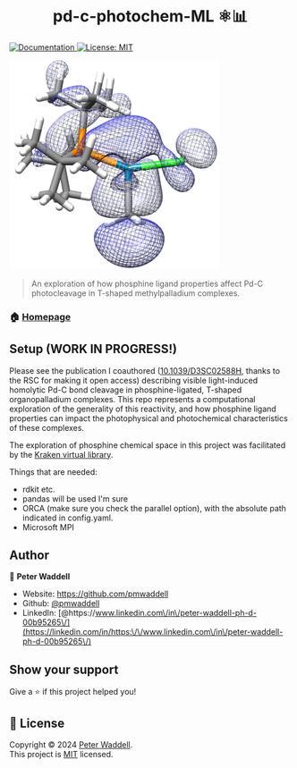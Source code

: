 <h1 align="center">pd-c-photochem-ML ⚛️📊</h1>
<p>
  <a href="https://readthedocs.org/projects/ligands-ml/" target="_blank">
    <img alt="Documentation" src="https://img.shields.io/badge/documentation-yes-brightgreen.svg" />
  </a>
  <a href="https://www.mit.edu/~amini/LICENSE.md" target="_blank">
    <img alt="License: MIT" src="https://img.shields.io/badge/License-MIT-yellow.svg" />
  </a>

</p>

![logo](logo.PNG)

> An exploration of how phosphine ligand properties affect Pd-C photocleavage in T-shaped methylpalladium complexes.

### 🏠 [Homepage](https://github.com/pmwaddell/ligands-ML)

## Setup (WORK IN PROGRESS!)

Please see the publication I coauthored ([10.1039/D3SC02588H](https://doi.org/10.1039/D3SC02588H), thanks to the RSC 
for making it open access) describing visible light-induced homolytic Pd-C bond cleavage in phosphine-ligated, T-shaped 
organopalladium complexes. This repo represents a computational exploration of the generality of this reactivity, and 
how phosphine ligand properties can impact the photophysical and photochemical characteristics of these complexes.

The exploration of phosphine chemical space in this project was facilitated by the 
[Kraken virtual library](https://descriptor-libraries.molssi.org/kraken/).


Things that are needed:

* rdkit etc.
* pandas will be used I'm sure
* ORCA (make sure you check the parallel option), with the absolute path indicated in config.yaml.
* Microsoft MPI


## Author

👤 **Peter Waddell**

* Website: https://github.com/pmwaddell
* Github: [@pmwaddell](https://github.com/pmwaddell)
* LinkedIn: [@https:\/\/www.linkedin.com\/in\/peter-waddell-ph-d-00b95265\/](https://linkedin.com/in/https:\/\/www.linkedin.com\/in\/peter-waddell-ph-d-00b95265\/)

## Show your support

Give a ⭐️ if this project helped you!

## 📝 License

Copyright © 2024 [Peter Waddell](https://github.com/pmwaddell).<br />
This project is [MIT](https://www.mit.edu/~amini/LICENSE.md) licensed.
